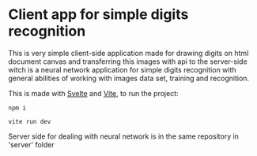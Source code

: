 # Client app for simple digits recognition

This is very simple client-side application made for drawing digits on html document canvas and transferring this images with api to the server-side witch is a neural network application for simple digits recognition with general abilities of working with images data set, training and recognition.

This is made with [Svelte](https://svelte.dev/) and [Vite](https://vitejs.dev/), to run the project:

`npm i`

`vite run dev`

Server side for dealing with neural network is in the same repository in 'server' folder